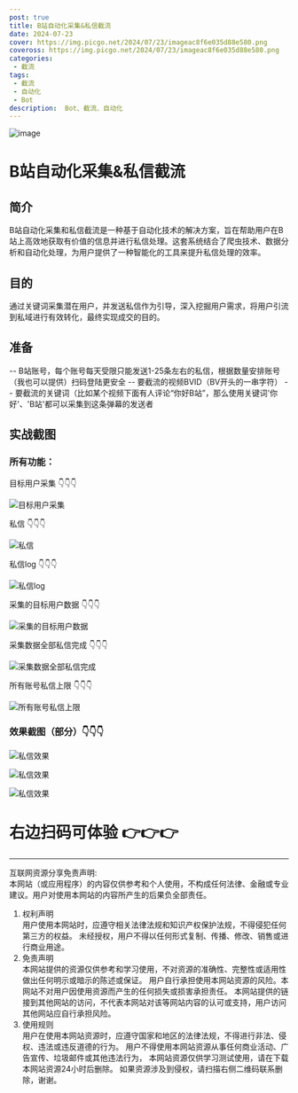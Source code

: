 ```yaml
---
post: true
title: B站自动化采集&私信截流
date: 2024-07-23
cover: https://img.picgo.net/2024/07/23/imageac8f6e035d88e580.png
coveross: https://img.picgo.net/2024/07/23/imageac8f6e035d88e580.png
categories:
 - 截流
tags:
 - 截流
 - 自动化
 - Bot
description:  Bot、截流、自动化
---
```

![image](https://img.picgo.net/2024/07/23/imageac8f6e035d88e580.png)

# B站自动化采集&私信截流

## 简介
B站自动化采集和私信截流是一种基于自动化技术的解决方案，旨在帮助用户在B站上高效地获取有价值的信息并进行私信处理。这套系统结合了爬虫技术、数据分析和自动化处理，为用户提供了一种智能化的工具来提升私信处理的效率。

## 目的
通过关键词采集潜在用户，并发送私信作为引导，深入挖掘用户需求，将用户引流到私域进行有效转化，最终实现成交的目的。

## 准备
-- B站账号，每个账号每天受限只能发送1-25条左右的私信，根据数量安排账号（我也可以提供）扫码登陆更安全
-- 要截流的视频BVID（BV开头的一串字符）
-- 要截流的关键词（比如某个视频下面有人评论“你好B站”，那么使用关键词'你好'、'B站'都可以采集到这条弹幕的发送者

## 实战截图

### 所有功能：

目标用户采集 👇👇👇

![目标用户采集](https://img.picgo.net/2024/07/22/image9e262f7e1be53363.png)

私信 👇👇👇

![私信](https://img.picgo.net/2024/07/22/imagefe36f897558021d4.png)

私信log 👇👇👇

![私信log](https://img.picgo.net/2024/07/22/imagee9688d18cc37e31d.png)

采集的目标用户数据 👇👇👇

![采集的目标用户数据](https://img.picgo.net/2024/07/22/imagef597784bc46930f6.png)

采集数据全部私信完成 👇👇👇

![采集数据全部私信完成](https://img.picgo.net/2024/07/22/image6a115771972343b8.png)

所有账号私信上限 👇👇👇

![所有账号私信上限](https://img.picgo.net/2024/07/23/image777f54081f8a4481.png)

### 效果截图（部分）👇👇👇

![私信效果](https://img.picgo.net/2024/07/23/image7c888b1e7b8f89c2.png)

![私信效果](https://img.picgo.net/2024/07/23/image93016cb6bda7920e.png)

![私信效果](https://img.picgo.net/2024/07/23/image6f6f7fc6093583c4.png)

# 右边扫码可体验 👉👉👉


---
互联网资源分享免责声明:  
本网站（或应用程序）的内容仅供参考和个人使用，不构成任何法律、金融或专业建议。用户对使用本网站的内容所产生的后果负全部责任。
1. 权利声明  
用户使用本网站时，应遵守相关法律法规和知识产权保护法规，不得侵犯任何第三方的权益。
未经授权，用户不得以任何形式复制、传播、修改、销售或进行商业用途。
2. 免责声明  
本网站提供的资源仅供参考和学习使用，不对资源的准确性、完整性或适用性做出任何明示或暗示的陈述或保证。
用户自行承担使用本网站资源的风险。本网站不对用户因使用资源而产生的任何损失或损害承担责任。
本网站提供的链接到其他网站的访问，不代表本网站对该等网站内容的认可或支持，用户访问其他网站应自行承担风险。
3. 使用规则  
用户在使用本网站资源时，应遵守国家和地区的法律法规，不得进行非法、侵权、违法或违反道德的行为。
用户不得使用本网站资源从事任何商业活动、广告宣传、垃圾邮件或其他违法行为，
本网站资源仅供学习测试使用，请在下载本网站资源24小时后删除。
如果资源涉及到侵权，请扫描右侧二维码联系删除，谢谢。
